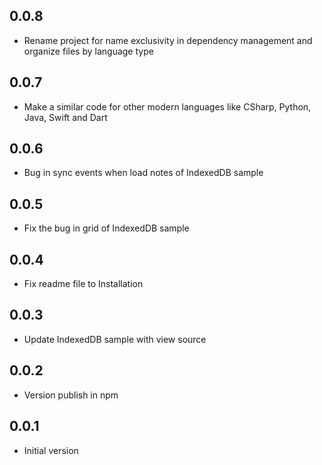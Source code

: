 ## 0.0.8

* Rename project for name exclusivity in dependency management and organize files by language type

## 0.0.7

* Make a similar code for other modern languages ​​like CSharp, Python, Java, Swift and Dart

## 0.0.6

* Bug in sync events when load notes of IndexedDB sample

## 0.0.5

* Fix the bug in grid of IndexedDB sample

## 0.0.4

* Fix readme file to Installation

## 0.0.3

* Update IndexedDB sample with view source

## 0.0.2

* Version publish in npm

## 0.0.1

* Initial version
